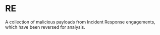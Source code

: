 # RE

A collection of malicious payloads from Incident Response engagements, which have been reversed for analysis.
